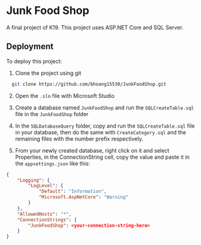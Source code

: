 
# Junk Food Shop

A final project of K19. This project uses ASP.NET Core and SQL Server.



## Deployment

To deploy this project:

1. Clone the project using git

```bash
  git clone https://github.com/bhoang15530/JunkFoodShop.git
```

2. Open the `.sln` file with Microsoft Studio

3. Create a database named `JunkFoodShop` and run the `SQLCreateTable.sql` file in the `JunkFoodShop` folder

4. In the `SQLDatabaseQuery` folder, copy and run the `SQLCreateTable.sql` file in your database, then do the same with `CreateCategory.sql` and the remaining files with the number prefix respectively.

5. From your newly created database, right click on it and select Properties, in the ConnectionString cell, copy the value and paste it in the `appsettings.json` like this:
```json
{
    "Logging": {
        "LogLevel": {
            "Default": "Information",
            "Microsoft.AspNetCore": "Warning"
        }
    },
    "AllowedHosts": "*",
    "ConnectionStrings": {
        "JunkFoodShop": <your-connection-string-here>
    }
}
```

